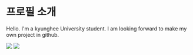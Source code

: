 # 프로필 소개

Hello. I'm a kyunghee University student. I am looking forward to make my own project in github. 

<img src="https://img.shields.io/badge/Android-3DDC84?style=flat-square&logo=Android&logoColor=white"/> 
</a> <a href="ttps://instagram.com/jong_stone_ph?utm_source=qr&igshid=NGExMmI2YTkyZg%3D%3D">
    <img 
        src="https://img.shields.io/badge/Instagram-E4405F
?style=flat-square&logo=Instagram&link=ttps://instagram.com/jong_stone_ph?utm_source=qr&igshid=NGExMmI2YTkyZg%3D%3D/"
logoColor=white"/>
